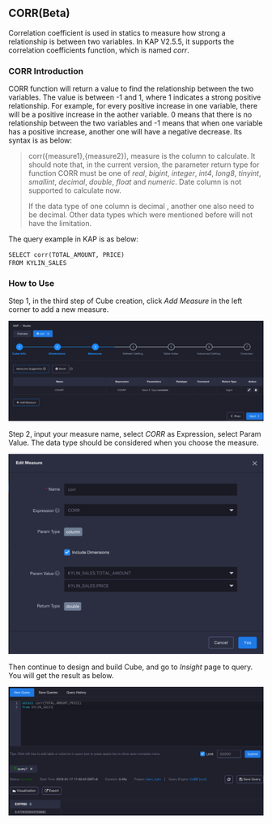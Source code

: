 ## CORR(Beta) ##

Correlation coefficient is used in statics to measure how strong a relationship is between two variables. In KAP V2.5.5, it supports the correlation coefficients function, which is named *corr*. 

### CORR Introduction ###

CORR function will return a value to find the relationship between the two variables. The value is between -1 and 1, where 1 indicates a strong positive relationship. For example, for every positive increase in one variable, there will be a positive increase in the aother variable. 0 means that there is no relationship between the two variables and -1 means that when one variable has a positive increase, another one will have a negative decrease.  Its syntax is as below:

> corr({measure1},{measure2}), measure is the column to calculate. It should note that, in the current version, the parameter return type for function CORR must be one of *real*, *bigint*, *integer*, *int4*, *long8*, *tinyint*, *smallint*, *decimal*, *double*, *float* and *numeric*. Date column is not supported to calculate now.
>
> If the data type of one column is decimal , another one also need to be decimal. Other data types which were mentioned before will not have the limitation.

The query example in KAP is as below:

```
SELECT corr(TOTAL_AMOUNT, PRICE)
FROM KYLIN_SALES
```

### How to Use ###

Step 1, in the third step of Cube creation, click *Add Measure* in the left corner to add a new measure.

![Adding Measure](images/corr/cube_en.png)

Step 2, input your measure name, select *CORR* as Expression, select Param Value. The data type should be considered when you choose the measure.

![Choosing Expression](images/corr/expression_en.png)

Then continue to design and build Cube, and go to *Insight* page to query. You will get the result as below.

![SQL Query](images/corr/query_en.png)
